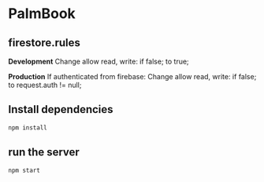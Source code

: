 # PalmBook

## firestore.rules

**Development**
Change allow read, write: if false; to true;

**Production**
If authenticated from firebase: Change allow read, write: if false; to request.auth != null;

## Install dependencies
```bash
npm install
```

## run the server
```bash
npm start
```
